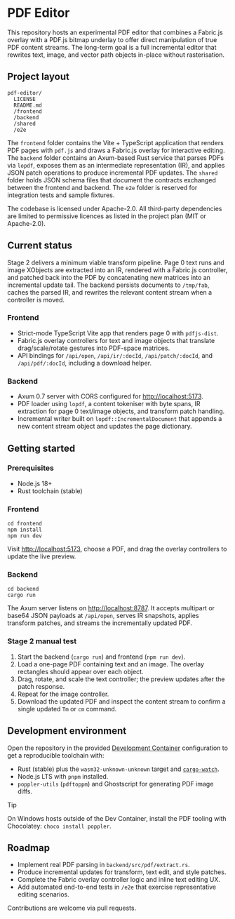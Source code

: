 # PDF Editor

This repository hosts an experimental PDF editor that combines a Fabric.js overlay with a PDF.js bitmap underlay to offer direct manipulation of true PDF content streams. The long-term goal is a full incremental editor that rewrites text, image, and vector path objects in-place without rasterisation.

## Project layout

```
pdf-editor/
  LICENSE
  README.md
  /frontend
  /backend
  /shared
  /e2e
```

The `frontend` folder contains the Vite + TypeScript application that renders PDF pages with `pdf.js` and draws a Fabric.js overlay for interactive editing. The `backend` folder contains an Axum-based Rust service that parses PDFs via `lopdf`, exposes them as an intermediate representation (IR), and applies JSON patch operations to produce incremental PDF updates. The `shared` folder holds JSON schema files that document the contracts exchanged between the frontend and backend. The `e2e` folder is reserved for integration tests and sample fixtures.

The codebase is licensed under Apache-2.0. All third-party dependencies are limited to permissive licences as listed in the project plan (MIT or Apache-2.0).

## Current status

Stage&nbsp;2 delivers a minimum viable transform pipeline. Page&nbsp;0 text runs and image XObjects are extracted into an IR, rendered with a Fabric.js controller, and patched back into the PDF by concatenating new matrices into an incremental update tail. The backend persists documents to `/tmp/fab`, caches the parsed IR, and rewrites the relevant content stream when a controller is moved.

### Frontend

* Strict-mode TypeScript Vite app that renders page&nbsp;0 with `pdfjs-dist`.
* Fabric.js overlay controllers for text and image objects that translate drag/scale/rotate gestures into PDF-space matrices.
* API bindings for `/api/open`, `/api/ir/:docId`, `/api/patch/:docId`, and `/api/pdf/:docId`, including a download helper.

### Backend

* Axum 0.7 server with CORS configured for <http://localhost:5173>.
* PDF loader using `lopdf`, a content tokeniser with byte spans, IR extraction for page&nbsp;0 text/image objects, and transform patch handling.
* Incremental writer built on `lopdf::IncrementalDocument` that appends a new content stream object and updates the page dictionary.

## Getting started

### Prerequisites

* Node.js 18+
* Rust toolchain (stable)

### Frontend

```
cd frontend
npm install
npm run dev
```

Visit <http://localhost:5173>, choose a PDF, and drag the overlay controllers to update the live preview.

### Backend

```
cd backend
cargo run
```

The Axum server listens on <http://localhost:8787>. It accepts multipart or base64 JSON payloads at `/api/open`, serves IR snapshots, applies transform patches, and streams the incrementally updated PDF.

### Stage 2 manual test

1. Start the backend (`cargo run`) and frontend (`npm run dev`).
2. Load a one-page PDF containing text and an image. The overlay rectangles should appear over each object.
3. Drag, rotate, and scale the text controller; the preview updates after the patch response.
4. Repeat for the image controller.
5. Download the updated PDF and inspect the content stream to confirm a single updated `Tm` or `cm` command.

## Development environment

Open the repository in the provided [Development Container](https://containers.dev/) configuration to get a reproducible toolchain with:

* Rust (stable) plus the `wasm32-unknown-unknown` target and [`cargo-watch`](https://github.com/watchexec/cargo-watch).
* Node.js LTS with `pnpm` installed.
* `poppler-utils` (`pdftoppm`) and Ghostscript for generating PDF image diffs.

> [!TIP]
> On Windows hosts outside of the Dev Container, install the PDF tooling with Chocolatey: `choco install poppler`.

## Roadmap

* Implement real PDF parsing in `backend/src/pdf/extract.rs`.
* Produce incremental updates for transform, text edit, and style patches.
* Complete the Fabric overlay controller logic and inline text editing UX.
* Add automated end-to-end tests in `/e2e` that exercise representative editing scenarios.

Contributions are welcome via pull requests.
